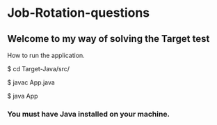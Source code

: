 # Job-Rotation-questions
## Welcome to my way of solving the Target test
How to run the application.

 $ cd Target-Java/src/

 $ javac App.java
 
 $ java App

### You must have Java installed on your machine. 
